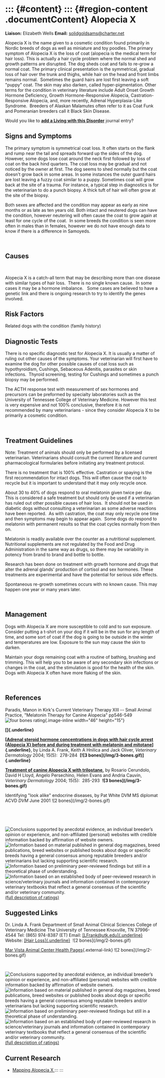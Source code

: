::: {#content}
::: {#region-content .documentContent}
Alopecia X
==========

**Liaison:** Elizabeth Wells **Email:** <solidgoldsams@charter.net>

<div>

Alopecia X is the name given to a cosmetic condition found primarily in
Nordic breeds of dogs as well as miniature and toy poodles. The primary
symptom of Alopecia X is the loss of coat (alopecia is the medical term
for hair loss). This is actually a hair cycle problem where the normal
shed and growth patterns are disrupted. The dog sheds coat and fails to
re-grow a normal coat. The primary clinical presentation is the
symmetrical, gradual loss of hair over the trunk and thighs, while hair
on the head and front limbs remains normal.  Sometimes the guard hairs
are lost first leaving a soft \"puppy\" coat. The skin may also darken,
called hyper-pigmentation. Other terms for the condition in veterinary
literature include Adult Onset Growth Hormone Deficiency, Growth
Hormone-Responsive Alopecia, Castration-Responsive Alopecia, and, more
recently, Adrenal Hyperplasia-Like Syndrome.  Breeders of Alaskan
Malamutes often refer to it as Coat Funk and Pomeranian breeders call it
Black Skin Disease.

</div>

Would you like to **[add a Living with this
Disorder](alopecia-x/addliving_form.html)** journal entry?

Signs and Symptoms
------------------

The primary symptom is symmetrical coat loss. It often starts on the
flank and rump near the tail and spreads forward up the sides of the
dog. However, some dogs lose coat around the neck first followed by loss
of coat on the back hind quarters. The coat loss may be gradual and not
noticed by the owner at first. The dog seems to shed normally but the
coat doesn't grow back in some areas. In some instances the outer guard
hairs are lost leaving a fuzzy coat similar to a puppy. Sometimes coat
will grow back at the site of a trauma. For instance, a typical step in
diagnostics is for the veterinarian to do a punch biopsy. A thick tuft
of hair will often grow at the site of the biopsy.

Both sexes are affected and the condition may appear as early as nine
months or as late as ten years old. Both intact and neutered dogs can
have the condition, however neutering will often cause the coat to grow
again at least for one cycle of the coat.  In some breeds the condition
is seen more often in males than in females, however we do not have
enough data to know if there is a difference in Samoyeds.       

 

Causes
------

 

Alopecia X is a catch-all term that may be describing more than one
disease with similar types of hair loss.  There is no single known
cause.  In some cases it may be a hormone imbalance.   Some cases are
believed to have a genetic link and there is ongoing research to try to
identify the genes involved.

Risk Factors
------------

Related dogs with the condition (family history)

Diagnostic Tests
----------------

There is no specific diagnostic test for Alopecia X. It is usually a
matter of ruling out other causes of the symptoms. Your veterinarian
will first have to examine the dog for other possible causes of coat
loss such as hypothyroidism, Cushings, Sebaceous Adenitis, parasites or
skin infections.  Thyroid screening, testing for Cushings and sometimes
a punch biopsy may be performed. 

The ACTH response test with measurement of sex hormones and precursors
can be preformed by specialty laboratories such as the University of
Tennessee College of Veterinary Medicine. However this test is very
expensive and not 100% conclusive, therefore it is not recommended by
many veterinarians - since they consider Alopecia X to be primarily a
cosmetic condition.   

 

Treatment Guidelines
--------------------

Note: Treatment of animals should only be performed by a licensed
veterinarian. Veterinarians should consult the current literature and
current pharmacological formularies before initiating any treatment
protocol.

There is no treatment that is 100% effective. Castration or spaying is
the first recommendation for intact dogs. This will often cause the coat
to recycle but it is important to understand that it may only recycle
once.

About 30 to 40% of dogs respond to oral melatonin given twice per day.
This is considered a safe treatment but should only be used if a
veterinarian has ruled out other possible causes of hair loss.  It
should not be used in diabetic dogs without consulting a veterinarian as
some adverse reactions have been reported.  As with castration, the coat
may only recycle one time and then symptoms may begin to appear again. 
Some dogs do respond to melatonin with permanent results so that the
coat cycles normally from then on. 

Melatonin is readily available over the counter as a nutritional
supplement.  Nutritional supplements are not regulated by the Food and
Drug Administration in the same way as drugs, so there may be
variability in potency from brand to brand and bottle to bottle.

Research has been done on treatment with growth hormone and drugs that
alter the adrenal glands' production of cortisol and sex hormones. These
treatments are experimental and have the potential for serious side
effects.

Spontaneous re-growth sometimes occurs with no known cause. This may
happen one year or many years later.

 

Management
----------

Dogs with Alopecia X are more susceptible to cold and to sun exposure. 
Consider putting a t-shirt on your dog if it will be in the sun for any
length of time, and some sort of coat if the dog is going to be outside
in the winter and temperatures are low. Exposure to the sun may cause
the skin to darken.

Maintain your dogs remaining coat with a routine of bathing, brushing
and trimming. This will help you to be aware of any secondary skin
infections or changes in the coat, and the stimulation is good for the
health of the skin.  Dogs with Alopecia X often have more flaking of the
skin.

 

References
----------

Paradis, Manon in Kirk's Current Veterinary Therapy XIII -- Small Animal
Practice, "Melatonin Therapy for Canine Alopecia" pp546-549  ![four
bones
rating](images/disorder-images/4-bones.gif/image_large.png){.image-inline
width="46" height="15"}

**[]{.underline}**

**[[Adrenal steroid hormone concentrations in dogs with hair cycle
arrest (Alopecia X) before and during treatment with melatonin and
mitotane](http://www.ncbi.nlm.nih.gov/sites/entrez?Db=pubmed&Cmd=ShowDetailView&TermToSearch=15500479&ordinalpos=1&itool=EntrezSystem2.PEntrez.Pubmed.Pubmed_ResultsPanel.Pubmed_RVAbstractPlus "external-link")]{.underline}**[,](http://www.ncbi.nlm.nih.gov/sites/entrez?Db=pubmed&Cmd=ShowDetailView&TermToSearch=15500479&ordinalpos=1&itool=EntrezSystem2.PEntrez.Pubmed.Pubmed_ResultsPanel.Pubmed_RVAbstractPlus "external-link")
by Linda A. Frank, Keith A Hnilica and Jack Oliver, *Veterinary
Dermatology* 2004; 15(5):  278-284  **[!\[3
bones\](/img/3-bones.gif)]{.underline}**

**[Treatment of canine Alopecia X with
trilostane](http://www.ncbi.nlm.nih.gov/sites/entrez?Db=pubmed&Cmd=ShowDetailView&TermToSearch=15500480&ordinalpos=2&itool=EntrezSystem2.PEntrez.Pubmed.Pubmed_ResultsPanel.Pubmed_RVDocSum "external-link"),**
by Rosario Cerundolo, David H Lloyd, Angelo Persechino, Helen Evans and
Andria Cauvin, *Veterinary Dermatology* 2004; 15(5):  285-293  **!\[3
bones\](/img/3-bones.gif)**

Identifying \"look alike\" endocrine diseases, by Pat White DVM MS
diplomat ACVD *DVM* June 2001 !\[2 bones\](/img/2-bones.gif)

 

 

[](http://www.vet.utk.edu/hairloss "external-link")

<div>

![](alopecia-x/bone.gif "Conclusions supported by anecdotal evidence, an individual breeder’s opinion or experience, and non-affiliated (personal) websites with credible information backed by affirmation of website owners.")
![](alopecia-x/2-bones.gif "Information based on material published in general dog magazines, breed publications, breed websites or published books about dogs or specific breeds  having a general consensus among reputable breeders and/or veterinarians but lacking supporting scientific research.")
![](alopecia-x/3-bones.gif "Information based on preliminary peer-reviewed findings but still in a theoretical phase of understanding.")
![](alopecia-x/4-bones.gif "Information based on an established body of peer-reviewed research in science/veterinary journals and information contained in contemporary veterinary textbooks that reflect a general consensus of the scientific and/or veterinary community.")
[(full description of ratings)](ratings-what-do-they-mean.html)

</div>

Suggested Links
---------------

Dr. Linda A. Frank Department of Small Animal Clinical Sciences College
of Veterinary Medicine The University of Tennessee Knoxville, TN
37996-4544 Tel: (865) 974-8387 (ET) Email:
[[LFrank\@utk.edu]{.underline}](mailto:LFrank@utk.edu) Website: [[Hair
Loss]{.underline}](http://www.vet.utk.edu/hairloss "external-link") 
!\[2 bones\](/img/2-bones.gif)

[Mar Vista Animal Center Health
Pages](http://www.marvistavet.com/alopecia-x.pml){.external-link} !\[2
bones\](/img/2-bones.gif)

 

<div>

![](alopecia-x/bone.gif "Conclusions supported by anecdotal evidence, an individual breeder’s opinion or experience, and non-affiliated (personal) websites with credible information backed by affirmation of website owners.")
![](alopecia-x/2-bones.gif "Information based on material published in general dog magazines, breed publications, breed websites or published books about dogs or specific breeds  having a general consensus among reputable breeders and/or veterinarians but lacking supporting scientific research.")
![](alopecia-x/3-bones.gif "Information based on preliminary peer-reviewed findings but still in a theoretical phase of understanding.")
![](alopecia-x/4-bones.gif "Information based on an established body of peer-reviewed research in science/veterinary journals and information contained in contemporary veterinary textbooks that reflect a general consensus of the scientific and/or veterinary community.")
[(full description of ratings)](ratings-what-do-they-mean.html)

</div>

Current Research
----------------

-   [Mapping Alopecia X ](alopecia-x/mapping-alopecia-x.html)
:::
:::
